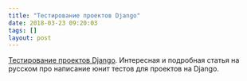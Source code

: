 ```yaml
---
title: "Тестирование проектов Django"
date: 2018-03-23 09:20:03
tags: []
layout: post
---
```


[Тестирование проектов Django](https://habrahabr.ru/post/122156/). Интересная и подробная статья на русском про написание юнит тестов для проектов на Django.
